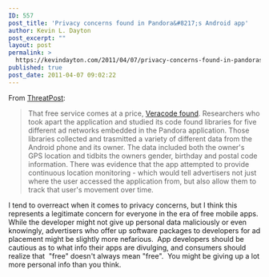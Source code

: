 ```yaml
---
ID: 557
post_title: 'Privacy concerns found in Pandora&#8217;s Android app'
author: Kevin L. Dayton
post_excerpt: ""
layout: post
permalink: >
  https://kevindayton.com/2011/04/07/privacy-concerns-found-in-pandoras-android-app/
published: true
post_date: 2011-04-07 09:02:22
---
```

From <a href="https://threatpost.com/en_us/blogs/pandora-mobile-app-transmits-gobs-personal-data-040611" target="_blank">ThreatPost</a>:
<blockquote>That free service comes at a price, <a title="http://www.veracode.com/blog/2011/04/mobile-apps-invading-your-privacy/" href="http://www.veracode.com/blog/2011/04/mobile-apps-invading-your-privacy/" target="_blank">Veracode found</a>. Researchers who took  apart the application and studied its code found libraries for five  different ad networks embedded in the Pandora application. Those  libraries collected and trasmitted a variety of different data from the  Android phone and its owner. The data included both the owner's GPS  location and tidbits the owners gender, birthday and postal code  information. There was evidence that the app attempted to provide  continuous location monitoring - which would tell advertisers not just  where the user accessed the application from, but also allow them to  track that user's movement over time.</blockquote>
I tend to overreact when it comes to privacy concerns, but I think this represents a legitimate concern for everyone in the era of free mobile apps.  While the developer might not give up personal data maliciously or even knowingly, advertisers who offer up software packages to developers for ad placement might be slightly more nefarious.  App developers should be cautious as to what info their apps are divulging, and consumers should realize that  "free" doesn't always mean "free".  You might be giving up a lot more personal info than you think.